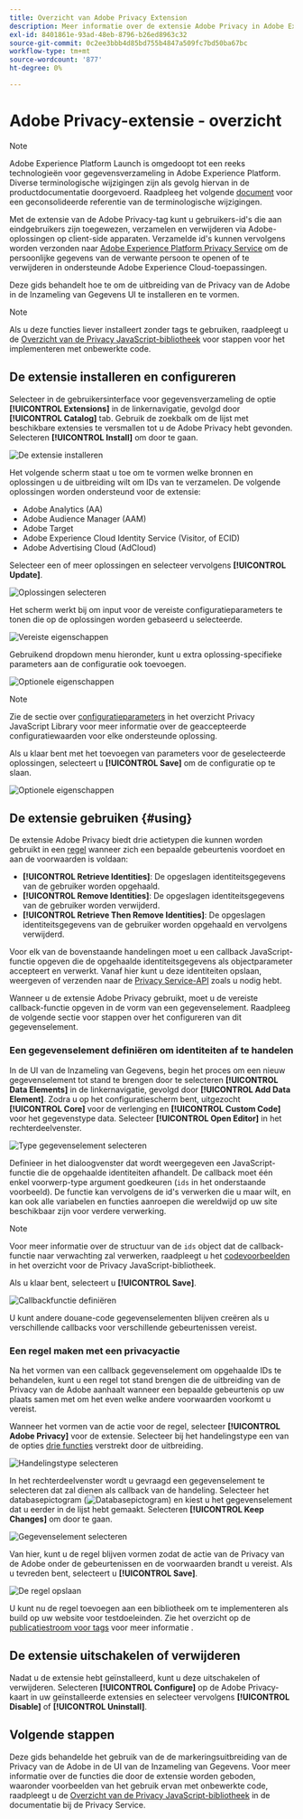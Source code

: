 ```yaml
---
title: Overzicht van Adobe Privacy Extension
description: Meer informatie over de extensie Adobe Privacy in Adobe Experience Platform.
exl-id: 8401861e-93ad-48eb-8796-b26ed8963c32
source-git-commit: 0c2ee3bbb4d85bd755b4847a509fc7bd50ba67bc
workflow-type: tm+mt
source-wordcount: '877'
ht-degree: 0%

---
```


# Adobe Privacy-extensie - overzicht

>[!NOTE]
>
>Adobe Experience Platform Launch is omgedoopt tot een reeks technologieën voor gegevensverzameling in Adobe Experience Platform. Diverse terminologische wijzigingen zijn als gevolg hiervan in de productdocumentatie doorgevoerd. Raadpleeg het volgende [document](../../../term-updates.md) voor een geconsolideerde referentie van de terminologische wijzigingen.

Met de extensie van de Adobe Privacy-tag kunt u gebruikers-id&#39;s die aan eindgebruikers zijn toegewezen, verzamelen en verwijderen via Adobe-oplossingen op client-side apparaten. Verzamelde id&#39;s kunnen vervolgens worden verzonden naar [Adobe Experience Platform Privacy Service](../../../../privacy-service/home.md) om de persoonlijke gegevens van de verwante persoon te openen of te verwijderen in ondersteunde Adobe Experience Cloud-toepassingen.

Deze gids behandelt hoe te om de uitbreiding van de Privacy van de Adobe in de Inzameling van Gegevens UI te installeren en te vormen.

>[!NOTE]
>
>Als u deze functies liever installeert zonder tags te gebruiken, raadpleegt u de [Overzicht van de Privacy JavaScript-bibliotheek](../../../../privacy-service/js-library.md) voor stappen voor het implementeren met onbewerkte code.

## De extensie installeren en configureren

Selecteer in de gebruikersinterface voor gegevensverzameling de optie **[!UICONTROL Extensions]** in de linkernavigatie, gevolgd door **[!UICONTROL Catalog]** tab. Gebruik de zoekbalk om de lijst met beschikbare extensies te versmallen tot u de Adobe Privacy hebt gevonden. Selecteren **[!UICONTROL Install]** om door te gaan.

![De extensie installeren](../../../images/extensions/privacy/install.png)

Het volgende scherm staat u toe om te vormen welke bronnen en oplossingen u de uitbreiding wilt om IDs van te verzamelen. De volgende oplossingen worden ondersteund voor de extensie:

* Adobe Analytics (AA)
* Adobe Audience Manager (AAM)
* Adobe Target
* Adobe Experience Cloud Identity Service (Visitor, of ECID)
* Adobe Advertising Cloud (AdCloud)

Selecteer een of meer oplossingen en selecteer vervolgens **[!UICONTROL Update]**.

![Oplossingen selecteren](../../../images/extensions/privacy/select-solutions.png)

Het scherm werkt bij om input voor de vereiste configuratieparameters te tonen die op de oplossingen worden gebaseerd u selecteerde.

![Vereiste eigenschappen](../../../images/extensions/privacy/required-properties.png)

Gebruikend dropdown menu hieronder, kunt u extra oplossing-specifieke parameters aan de configuratie ook toevoegen.

![Optionele eigenschappen](../../../images/extensions/privacy/optional-properties.png)

>[!NOTE]
>
>Zie de sectie over [configuratieparameters](../../../../privacy-service/js-library.md#config-params) in het overzicht Privacy JavaScript Library voor meer informatie over de geaccepteerde configuratiewaarden voor elke ondersteunde oplossing.

Als u klaar bent met het toevoegen van parameters voor de geselecteerde oplossingen, selecteert u **[!UICONTROL Save]** om de configuratie op te slaan.

![Optionele eigenschappen](../../../images/extensions/privacy/save-config.png)

## De extensie gebruiken {#using}

De extensie Adobe Privacy biedt drie actietypen die kunnen worden gebruikt in een [regel](../../../ui/managing-resources/rules.md) wanneer zich een bepaalde gebeurtenis voordoet en aan de voorwaarden is voldaan:

* **[!UICONTROL Retrieve Identities]**: De opgeslagen identiteitsgegevens van de gebruiker worden opgehaald.
* **[!UICONTROL Remove Identities]**: De opgeslagen identiteitsgegevens van de gebruiker worden verwijderd.
* **[!UICONTROL Retrieve Then Remove Identities]**: De opgeslagen identiteitsgegevens van de gebruiker worden opgehaald en vervolgens verwijderd.

Voor elk van de bovenstaande handelingen moet u een callback JavaScript-functie opgeven die de opgehaalde identiteitsgegevens als objectparameter accepteert en verwerkt. Vanaf hier kunt u deze identiteiten opslaan, weergeven of verzenden naar de [Privacy Service-API](../../../../privacy-service/api/overview.md) zoals u nodig hebt.

Wanneer u de extensie Adobe Privacy gebruikt, moet u de vereiste callback-functie opgeven in de vorm van een gegevenselement. Raadpleeg de volgende sectie voor stappen over het configureren van dit gegevenselement.

### Een gegevenselement definiëren om identiteiten af te handelen

In de UI van de Inzameling van Gegevens, begin het proces om een nieuw gegevenselement tot stand te brengen door te selecteren **[!UICONTROL Data Elements]** in de linkernavigatie, gevolgd door **[!UICONTROL Add Data Element]**. Zodra u op het configuratiescherm bent, uitgezocht **[!UICONTROL Core]** voor de verlenging en **[!UICONTROL Custom Code]** voor het gegevenstype data. Selecteer **[!UICONTROL Open Editor]** in het rechterdeelvenster.

![Type gegevenselement selecteren](../../../images/extensions/privacy/data-element-type.png)

Definieer in het dialoogvenster dat wordt weergegeven een JavaScript-functie die de opgehaalde identiteiten afhandelt. De callback moet één enkel voorwerp-type argument goedkeuren (`ids` in het onderstaande voorbeeld). De functie kan vervolgens de id&#39;s verwerken die u maar wilt, en kan ook alle variabelen en functies aanroepen die wereldwijd op uw site beschikbaar zijn voor verdere verwerking.

>[!NOTE]
>
>Voor meer informatie over de structuur van de `ids` object dat de callback-functie naar verwachting zal verwerken, raadpleegt u het [codevoorbeelden](../../../../privacy-service/js-library.md#samples) in het overzicht voor de Privacy JavaScript-bibliotheek.

Als u klaar bent, selecteert u **[!UICONTROL Save]**.

![Callbackfunctie definiëren](../../../images/extensions/privacy/define-custom-code.png)

U kunt andere douane-code gegevenselementen blijven creëren als u verschillende callbacks voor verschillende gebeurtenissen vereist.

### Een regel maken met een privacyactie

Na het vormen van een callback gegevenselement om opgehaalde IDs te behandelen, kunt u een regel tot stand brengen die de uitbreiding van de Privacy van de Adobe aanhaalt wanneer een bepaalde gebeurtenis op uw plaats samen met om het even welke andere voorwaarden voorkomt u vereist.

Wanneer het vormen van de actie voor de regel, selecteer **[!UICONTROL Adobe Privacy]** voor de extensie. Selecteer bij het handelingstype een van de opties [drie functies](#using) verstrekt door de uitbreiding.

![Handelingstype selecteren](../../../images/extensions/privacy/action-type.png)

In het rechterdeelvenster wordt u gevraagd een gegevenselement te selecteren dat zal dienen als callback van de handeling. Selecteer het databasepictogram (![Databasepictogram](../../../images/extensions/privacy/database.png)) en kiest u het gegevenselement dat u eerder in de lijst hebt gemaakt. Selecteren **[!UICONTROL Keep Changes]** om door te gaan.

![Gegevenselement selecteren](../../../images/extensions/privacy/add-data-element.png)

Van hier, kunt u de regel blijven vormen zodat de actie van de Privacy van de Adobe onder de gebeurtenissen en de voorwaarden brandt u vereist. Als u tevreden bent, selecteert u **[!UICONTROL Save]**.

![De regel opslaan](../../../images/extensions/privacy/save-rule.png)

U kunt nu de regel toevoegen aan een bibliotheek om te implementeren als build op uw website voor testdoeleinden. Zie het overzicht op de [publicatiestroom voor tags](../../../ui/publishing/overview.md) voor meer informatie .

## De extensie uitschakelen of verwijderen

Nadat u de extensie hebt geïnstalleerd, kunt u deze uitschakelen of verwijderen. Selecteren **[!UICONTROL Configure]** op de Adobe Privacy-kaart in uw geïnstalleerde extensies en selecteer vervolgens **[!UICONTROL Disable]** of **[!UICONTROL Uninstall]**.

## Volgende stappen

Deze gids behandelde het gebruik van de de markeringsuitbreiding van de Privacy van de Adobe in de UI van de Inzameling van Gegevens. Voor meer informatie over de functies die door de extensie worden geboden, waaronder voorbeelden van het gebruik ervan met onbewerkte code, raadpleegt u de [Overzicht van de Privacy JavaScript-bibliotheek](../../../../privacy-service/js-library.md) in de documentatie bij de Privacy Service.
